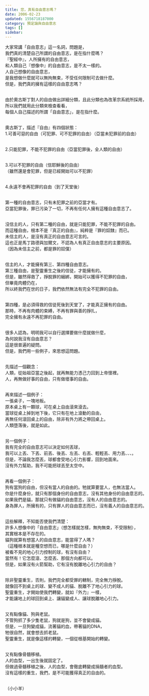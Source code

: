 ```yaml
---
title: 您，真有自由意志嗎？
date: 2006-02-23
updated: 1556718187000
category: 預定論與自由意志
tags: []
sidebar: 
---
```


<p>大家常講「自由意志」這一名詞，問題是，<br/>
我們真的清楚自己所謂的自由意志，是在指什麼嗎？<br/>
『聖經中』，人所擁有的自由意志，<br/>
和人類自己『想像中』的自由意志，是不太一樣的。<br/>
人自己想像的自由意志，<br/>
是我想做什麼就可以無拘無束，不受任何限制可去做什麼。<br/>
但是，我們真的擁有這樣的自由意志嗎？</p>
<p><br/>
由於奧古斯丁對人的自由做出詳細分類，且此分類也為改革宗系統所採用，<br/>
所以我們就用此分類來檢查看看，<br/>
每個人自己描述的所謂「自由意志」，是在指什麼。</p>
<p><br/>
奧古斯丁，描述『自由』有四個狀態：<br/>
1.可善可惡的自由（可犯罪、可不犯罪的自由）（亞當未犯罪前的自由）</p>
<p><br/>
2.只能犯罪，不能不犯罪的自由（亞當犯罪後，全人類的自由）</p>
<p><br/>
3.可以不犯罪的自由（信耶穌後的自由）<br/>
（雖然還是會犯罪，但是已經開始可以不犯罪）</p>
<p><br/>
4.永遠不會再犯罪的自由（到了天堂後）</p>
<p><br/>
第一種的自由意志，只有未犯罪之前的亞當才有。<br/>
亞當犯罪後，罪已污染了一切，不再有任何人擁有這種自由意志了。</p>
<p><br/>
沒信主的人，只有第二種的自由，就是只能犯罪，不能不犯罪的自由。<br/>
而這種自由，根本不是『真正的自由』，純粹是『罪的奴隸』而已。<br/>
未信主的人，是沒有真正的自由意志可言的。<br/>
這也正是馬丁路德與加爾文，不認為人有真正自由意志的主要原因。<br/>
（因為未信主之前，都是罪的奴僕）</p>
<p><br/>
信主的人，才能擁有第三、第四種自由意志。<br/>
第三種自由，是聖靈重生之後的信徒，才能擁有的。<br/>
但是，雖然得救了，掙脫罪的綑綁，開始可以獲得不犯罪的自由，<br/>
但畢竟肉體仍在，<br/>
所以終我們在世的日子，我們依然無法有完全不犯罪的自由。</p>
<p><br/>
第四種，是必須得救的信徒死後到天堂了，才能真正擁有的自由。<br/>
那時，不再有肉體的束縛，不再有罪與善的掙扎，<br/>
完全擁有永遠不再犯罪的自由。</p>
<p><br/>
很多人認為，明明我可以自行選擇要做什麼就做什麼，<br/>
為何說我沒有自由意志？<br/>
這是很普遍的疑問。<br/>
但是，我們用一些例子，來思想這問題。</p>
<p><br/>
先描述一個觀念：<br/>
人類，從始祖亞當之後起，就再無能力憑己力回到上帝懷裡。<br/>
人，再無做好事的自由，只有做壞事的自由。</p>
<p><br/>
再來描述一個例子：<br/>
一張桌子，一塊地板。<br/>
原本桌上有一顆球，可在桌上自由滾來滾去。<br/>
當球從桌上掉到地下後，它只有在地上滾動的自由，<br/>
再無任何滾回桌上的自由，除非有外力將之帶回桌上。<br/>
人類墮落後，就是如此。</p>
<p><br/>
另一個例子：<br/>
我有完全的自由意志可以決定如何丟球，<br/>
我可以上丟、下丟、前丟、後丟、左丟、右丟、輕輕丟、用力丟、、、。<br/>
但是，不論我怎麼丟，球都會受地心引力影響，回到地面來。<br/>
沒有外力幫助，我不可能把球丟至太空中。</p>
<p><br/>
再看一個例子：<br/>
狗有當狗的自由，但沒有當人的自由的。牠就算要當人，也無法當人。<br/>
你是什麼身份，就只有那個身份的自由意志，沒有其他身份的自由意志的。<br/>
如果我們是貓，那就只有做貓的自由意志，沒有人的自由意志的。<br/>
身為罪人，所擁有的，只有罪人的自由意志而已，沒有義人的自由意志的。</p>
<p><br/>
這些解釋，不知能否使我們清楚：<br/>
許多人想像中的「自由意志」（想怎樣就怎樣，無拘無束，不受限制），<br/>
其實根本是不存在的。<br/>
貓狗就算有想當人的自由意志，能當得了人嗎？<br/>
（這種根本就是種空想而已，哪是什麼自由？）<br/>
被看不見的地心引力控制的球，有沒有自由？<br/>
當然有！它怎麼滾、怎麼丟、那個方向都可以。<br/>
但是，如果沒有火箭幫助，它有沒有脫離地心引力的自由？</p>
<p><br/>
除非聖靈重生，否則，我們完全都受罪的轄制，完全無力掙脫。<br/>
就像回不到桌上的球、變不成人的貓、脫離不了地心引力的球。<br/>
聖靈重生，才開始使我們轉變，就如『外力』一樣，<br/>
才能讓地上的球回到桌上、讓貓變成人、讓球脫離地心引力。</p>
<p><br/>
又有點像貓、狗與老鼠。<br/>
不管狗抓了多少隻老鼠，狗就是狗，並不會變成貓。<br/>
但是，一旦狗變成貓，流著貓的血，帶著貓的DNA，<br/>
牠很自然，就會想去抓老鼠。<br/>
聖靈重生，就是像這樣的轉變，一個從根基開始的轉變。</p>
<p><br/>
又有點像骨髓移植。<br/>
人的血型，一出生後就固定了。<br/>
但做過骨髓移植之後，人的血型，會徹底轉變成捐髓者的血型。<br/>
沒有這樣的重生，我們，是不可能獲得真正的自由的。</p>
<p><br/>
（小小羊）</p>
